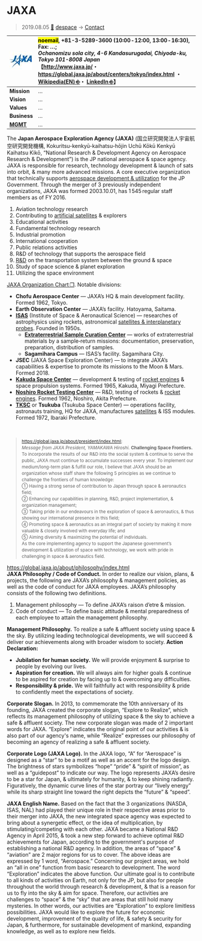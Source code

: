 # JAXA
> 2019.08.05 [🚀](../../index/index.md) [despace](../index.md) → [Contact](../contact.md)

|[![](../f/con/j/jaxa_logo1_thumb.jpg)](../f/con/j/jaxa_logo1.png)|<mark>noemail</mark>, +81-3-5289-3600 (10:00 ‑ 12:00, 13:00 ‑ 16:30), Fax: …;<br> *Ochanomizu sola city, 4-6 Kandasurugadai, Chiyoda-ku, Tokyo 101-8008 Japan*<br> 【<http://www.jaxa.jp/>・ <https://global.jaxa.jp/about/centers/tokyo/index.html> ・ [Wikipedia(EN) ⎆](https://en.wikipedia.org/wiki/JAXA)・ [LinkedIn ⎆](https://www.linkedin.com/company/jaxanasdanalisas/)】|
|:--|:--|
|**Mission**|…|
|**Vision**|…|
|**Values**|…|
|**Business**|…|
|**[MGMT](../mgmt.md)**|…|

The **Japan Aerospace Exploration Agency (JAXA)** (国立研究開発法人宇宙航空研究開発機構, Kokuritsu-kenkyū-kaihatsu-hōjin Uchū Kōkū Kenkyū Kaihatsu Kikō, “National Research & Development Agency on Aerospace Research & Development”) is the JP national aerospace & space agency. JAXA is responsible for research, technology development & launch of sats into orbit, & many more advanced missions. A core executive organization that technically supports [aerospace development & utilization](project.md) for the JP Government. Through the merger of 3 previously independent organizations, JAXA was formed 2003.10.01, has 1 545 regular staff members as of FY 2016.

   1. Aviation technology research
   1. Contributing to [artificial satellites](SC.md) & explorers
   1. Educational activities
   1. Fundamental technology research
   1. Industrial promotion
   1. International cooperation
   1. Public relations activities
   1. R&D of technology that supports the aerospace field
   1. [R&D](rnd.md) on the transportation system between the ground & space
   1. Study of space science & planet exploration
   1. Utilizing the space environment

[JAXA Organization Chart ❐](../f/con/j/jaxa_structure.pdf). Notable divisions:

   - **Chofu Aerospace Center** — JAXA’s HQ & main development facility. Formed 1962, Tokyo.
   - **Earth Observation Center** — JAXA’s facility. Hatoyama, Saitama.
   - **[ISAS](isas.md)** (Institute of Space & Aeronautical Science) — researches of astrophysics using rockets, astronomical [satellites & interplanetary probes](../sc.md). Founded in 1950s.
      - **[Extraterrestrial Sample Curation Center](isas.md)** — works of extraterrestrial materials by a sample‑return missions: documentation, preservation, preparation, distribution of samples.
      - **Sagamihara Campus** — ISAS’s facility. Sagamihara City.
   - **JSEC** (JAXA Space Exploration Center) — to integrate JAXA’s capabilities & expertise to promote its missions to the Moon & Mars. Formed 2018.
   - **[Kakuda Space Center](kakuda_sc.md)** — development & testing of [rocket engines](../ps.md) & space propulsion systems. Formed 1965, Kakuda, Miyagi Prefecture.
   - **[Noshiro Rocket Testing Center](noshiro_rtc.md)** — R&D, testing of rockets & [rocket engines](../ps.md). Formed 1962, Noshiro, Akita Prefecture.
   - **[TKSC](tsukuba_sc.md)** or **Tsukuba** (Tsukuba Space Center) — operations facility, astronauts training, HQ for JAXA, manufactures [satellites](../sc.md) & ISS modules. Formed 1972, Ibaraki Prefecture.

<p style="page-break-after:always"> </p>

> <small><https://global.jaxa.jp/about/president/index.html>;<br> *Message from JAXA President, YAMAKAWA Hiroshi.* **Challenging Space Frontiers.** To incorporate the results of our R&D into the social system & continue to serve the public, JAXA must continue to accumulate successes every year. To implement our medium/long-term plan & fulfill our role, I believe that JAXA should be an organization whose staff share the following 5 principles as we continue to challenge the frontiers of human knowledge:<br> ➀ Having a strong sense of contribution to Japan through space & aeronautics field;<br> ➁ Enhancing our capabilities in planning, R&D, project implementation, & organization management;<br> ➂ Taking pride in our endeavours in the exploration of space & aeronautics, & thus showing our international presence in this field;<br> ➃ Promoting space & aeronautics as an integral part of society by making it more valuable & closely involved with everyday life; and<br> ➄ Aiming diversity & maximizing the potential of individuals.<br>As the core implementing agency to support the Japanese government’s development & utilization of space with technology, we work with pride in challenging in space & aeronautics field.</small>

<https://global.jaxa.jp/about/philosophy/index.html>  
**JAXA Philosophy / Code of Conduct.** In order to realize our vision, plans, & projects, the following are JAXA’s philosophy & management policies, as well as the code of conduct for JAXA employees. JAXA’s philosophy consists of the following two definitions.

   1. Management philosophy — To define JAXA’s raison d’etre & mission.
   1. Code of conduct — To define basic attitude & mental preparedness of each employee to attain the management philosophy.

**Management Philosophy.** To realize a safe & affluent society using space & the sky. By utilizing leading technological developments, we will succeed & deliver our achievements along with broader wisdom to society. **Action Declaration:**

   - **Jubilation for human society.** We will provide enjoyment & surprise to people by evolving our lives.
   - **Aspiration for creation.** We will always aim for higher goals & continue to be aspired for creation by facing up to & overcoming any difficulties.
   - **Responsibility & pride.** We will faithfully act with responsibility & pride to confidently meet the expectations of society.

**Corporate Slogan.** In 2013, to commemorate the 10th anniversary of its founding, JAXA created the corporate slogan, “Explore to Realize”, which reflects its management philosophy of utilizing space & the sky to achieve a safe & affluent society. The new corporate slogan was made of 2 important words for JAXA. “Explore” indicates the original point of our activities & is also part of our agency's name, while “Realize” expresses our philosophy of becoming an agency of realizing a safe & affluent society.

**Corporate Logo (JAXA Logo).** In the JAXA logo, “A” for “Aerospace” is designed as a “star” to be a motif as well as an accent for the logo design. The brightness of stars symbolizes “hope” “pride” & “spirit of mission”, as well as a “guidepost” to indicate our way. The logo represents JAXA’s desire to be a star for Japan, & ultimately for humanity, & to keep shining radiantly. Figuratively, the dynamic curve lines of the star portray our “lively energy” while its sharp straight line toward the right depicts the “future” & “speed”.

**JAXA English Name.** Based on the fact that the 3 organizations (NASDA, ISAS, NAL) had played their unique role in their respective areas prior to their merger into JAXA, the new integrated space agency was expected to bring about a synergetic effect, or the idea of multiplication, by stimulating/competing with each other. JAXA became a National R&D Agency in April 2015, & took a new step forward to achieve optimal R&D achievements for Japan, according to the government's purpose of establishing a national R&D agency. In addition, the areas of “space” & “aviation” are 2 major regions for us to cover. The above ideas are expressed by 1 word, “Aerospace.” Concerning our project areas, we hold an “all in one” function from basic research to development. The word “Exploration” indicates the above function. Our ultimate goal is to contribute to all kinds of activities on Earth, not only for the JP, but also for people throughout the world through research & development, & that is a reason for us to fly into the sky & aim for space. Therefore, our activities are challenges to “space” & the “sky” that are areas that still hold many mysteries. In other words, our activities are “Exploration” to explore limitless possibilities. JAXA would like to explore the future for economic development, improvement of the quality of life, & safety & security for Japan, & furthermore, for sustainable development of mankind, expanding knowledge, as well as to explore new fields.
